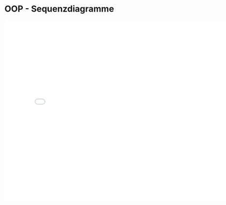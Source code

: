 # OOP - Sequenzdiagramme
<p>
<iframe src="../_static/pdfs/t09_sequenzdiagramm.pdf" width="800" height="600" style="border: none;"></iframe>
</p>